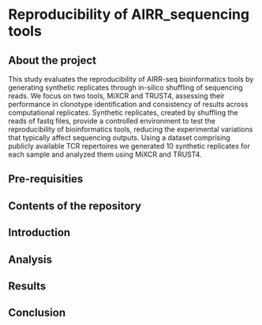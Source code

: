 # **Reproducibility of AIRR_sequencing tools**

## **About the project**

This study evaluates the reproducibility of AIRR-seq bioinformatics tools by generating synthetic replicates through in-silico shuffling of sequencing reads. We focus on two tools, MiXCR and TRUST4, assessing their performance in clonotype identification and consistency of results across computational replicates. Synthetic replicates, created by shuffling the reads of fastq files, provide a controlled environment to test the reproducibility of bioinformatics tools, reducing the experimental variations that typically affect sequencing outputs. Using a dataset comprising publicly available TCR repertoires we generated 10 synthetic replicates for each sample and analyzed them using MiXCR and TRUST4.


## **Pre-requisities**

## **Contents of the repository**

## **Introduction**

## **Analysis**

## **Results**

## **Conclusion**

